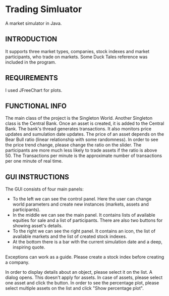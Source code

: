 # Trading Simluator 

A market simulator in Java.

## INTRODUCTION

It supports three market types, companies, stock indexes and market participants,
who trade on markets. Some Duck Tales reference was included in the program.

## REQUIREMENTS

I used JFreeChart for plots.

## FUNCTIONAL INFO

The main class of the project is the Singleton World. Another Singleton class is the Central Bank.
Once an asset is created, it is added to the Central Bank.
The bank's thread generates transactions. It also monitors price updates and sumulation date updates.
The price of an asset depends on the Bear Bull ratio (linear relationship with some randomness).
In order to see the price trend change, please change the ratio on the slider.
The participants are more much less likely to trade assets if the ratio is above 50.
The Transactions per minute is the approximate number of transactions per one minute of real time.

## GUI INSTRUCTIONS

The GUI consists of four main panels:
* To the left we can see the control panel. Here the user can change world parameters
and create new instances (markets, assets and participants).
* In the middle we can see the main panel. It contains lists of available equities for sale
and a list of participants. There are also two buttons for showing asset's details.
* To the right we can see the right panel. It contains an icon, the list of available markets and 
the list of created stock indexes.
* At the bottom there is a bar with the current simulation date and a deep, inspiring quote.

Exceptions can work as a guide. Please create a stock index before creating a company.

In order to display details about an object, please select it on the list. A dialog opens.
This doesn't apply for assets. In case of assets, please select one asset and click the button.
In order to see the percentage plot, please select multiple assets on the list and click
"Show percentage plot".
